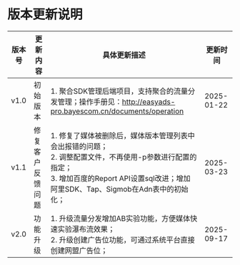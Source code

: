 # 版本更新说明

| 版本号  | 更新内容     | 具体更新描述                                                                                                                    | 更新时间       |
|------|----------|---------------------------------------------------------------------------------------------------------------------------|------------|
| v1.0 | 初始版本     | 1. 聚合SDK管理后端项目，支持聚合的流量分发管理；操作手册见：http://easyads-pro.bayescom.cn/documents/operation                                       | 2025-01-22 |
| v1.1 | 修复客户反馈问题 | 1. 修复了媒体被删除后，媒体版本管理列表中会出报错的问题；<br> 2. 调整配置文件，不再使用-p参数进行配置的指定；<br> 3. 增加百度的Report API设置sql改进；增加阿里SDK、Tap、Sigmob在Adn表中的初始化； | 2025-03-23 |
| v2.0 | 功能升级     | 1. 升级流量分发增加AB实验功能，方便媒体快速实验瀑布流效果；<br> 2. 升级创建广告位功能，可通过系统平台直接创建网盟广告位；                                                       | 2025-09-17 |
